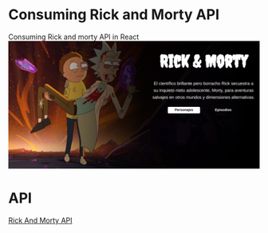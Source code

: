 # Consuming Rick and Morty API
Consuming Rick and morty API in React
![Rick and Morty](./src/images/Screenshot_291.png "Rick and Morty")

# API

[Rick And Morty API](https://rickandmortyapi.com/)
